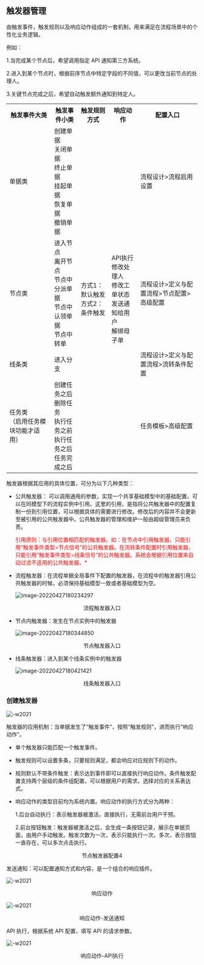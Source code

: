 ## 触发器管理

由触发事件，触发规则以及响应动作组成的一套机制，用来满足在流程场景中的个性化业务逻辑。

例如：

1.当完成某个节点后，希望调用指定 API 通知第三方系统。

2.进入到某个节点时，根据前序节点中特定字段的不同值，可以更改当前节点的处理人。

3.关键节点完成之后，希望自动触发额外通知到特定人。


<table>
    <tr>
        <th rowspan="1">触发事件大类</th>
        <th rowspan="1">触发事件小类</th>
        <th rowspan="1">触发规则方式</th>
        <th rowspan="1">响应动作</th>
        <th rowspan="1">配置入口</th>
    </tr>
    <tr>
        <td>单据类</td>
        <td>创建单据<br>关闭单据<br>终止单据<br>挂起单据<br>恢复单据<br>撤销单据</td>
        <td rowspan="4">方式1：默认触发<br>方式2：条件触发</td>
        <td rowspan="4">API执行<br>修改处理人<br>修改工单状态<br>发送通知给用户<br>解绑母子单</td>
        <td>流程设计>流程启用设置</td>
    </tr>
    <tr>
        <td>节点类</td>
        <td>进入节点<br>离开节点<br>节点中分派单据<br>节点中认领单据<br>节点中转单</td>
        <td>流程设计>定义与配置流程>节点配置>高级配置</td>
    </tr>
    <tr>
        <td>线条类</td>
        <td>进入分支</td>
        <td>流程设计>定义与配置流程>流转条件配置</td>
    </tr>
     <tr>
        <td>任务类<br>（启用任务模块功能才适用）</td>
        <td>创建任务之后<br>删除任务<br>执行任务之前<br>执行任务之后<br>任务完成之后</td>
        <td>任务模板>高级配置</td>
    </tr>
</table>

触发器根据其应用的具体位置，可分为以下几种类型：

-   公共触发器：
    可以调用通用的参数，实现一个共享基础模型中的基础配置，可以在同模型下的流程实例中引用。这里的引用，是指将公共触发器中的配置复制一份到引用位置，可以根据具体的需要进行修改。修改后的内容并不会更新至被引用的公共触发器中。公共触发器的管理和维护一般由超级管理员来负责。

    <font color=red>引用原则：与引用位置相匹配的触发器。如：在节点中引用触发器，只能引用“触发事件类型=节点信号”的公共触发器。在流转条件配置时引用触发器，只能引用“触发事件类型=线条信号”的公共触发器。系统会根据引用位置来自动过滤不适用的公共触发器。*</font>

- 流程触发器：在流程单据全局事件下配置的触发器，在流程中的触发器引用公共触发器的时候，必须保持基础模型一致或者基础模型为空。

  ![image-20220427180234297](media/image-20220427180234297.png)

<center>流程触发器入口</center>

- 节点内触发器：发生在节点实例中的触发器

  ![image-20220427180344850](media/image-20220427180344850.png)

<center>节点触发器入口</center>

- 线条触发器：进入到某个线条实例中的触发器

  ![image-20220427180421421](media/image-20220427180421421.png)

<center>线条触发器入口</center>

### 创建触发器

![-w2021](../media/29705a61a9009631c8a9c5e5183eab44.png)

触发器的应用机制：当单据发生了“触发事件”，按照“触发规则”，进而执行“响应动作”。

-   单个触发器只能匹配一个触发事件。

-   触发规则可以设置多条，只要规则满足，都会响应对应规则下的动作。

-   规则默认不带条件触发：表示达到事件即可以直接执行响应动作。条件触发配置支持两个层级的条件组配置，可以根据用户的需求，选择对应的关系表达式。

-   响应动作的类型目前均为系统内置。响应动作的执行方式分为两种：

    1.后台自动执行：表示触发器被激活，直接执行，无需前台用户干预。

    2.前台按钮触发：触发器被激活之后，会生成一条按钮记录，展示在单据页面，由用户手动触发。触发次数为一次，表示只能执行一次。多次，表示按钮一直存在，可以多次点击执行。

<center>节点触发器配置4</center>

发送通知：可以配置通知方式和内容，是一个组合的响应插件。

![-w2021](../media/abfc6cb119d2524c39a4649f7e65e355.png)

<center>响应动作</center>

![-w2021](../media/29466475500deb87fc4c195b6de3d8b7.png)

<center>响应动作-发送通知</center>

API 执行，根据系统 API 配置，填写 API 的请求参数。

![-w2021](../media/08f87b6509e6589692bd966ba33153e9.png)

<center>响应动作-API执行</center>